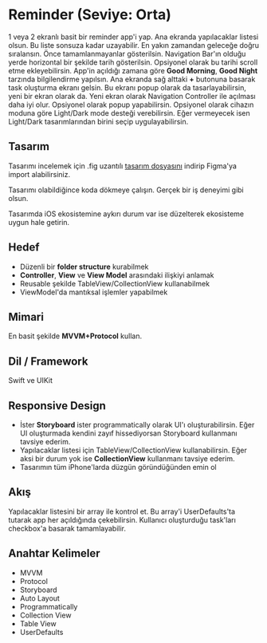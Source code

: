 # Reminder (Seviye: Orta)
1 veya 2 ekranlı basit bir reminder app'i yap.
Ana ekranda yapılacaklar listesi olsun. Bu liste sonsuza kadar uzayabilir. En yakın zamandan geleceğe doğru sıralansın. Önce tamamlanmayanlar gösterilsin.
Navigation Bar'ın olduğu yerde horizontal bir şekilde tarih gösterilsin. Opsiyonel olarak bu tarihi scroll etme ekleyebilirsin.
App'in açıldığı zamana göre **Good Morning**, **Good Night** tarzında bilgilendirme yapılsın.
Ana ekranda sağ alttaki **+** butonuna basarak task oluşturma ekranı gelsin. Bu ekranı popup olarak da tasarlayabilirsin, yeni bir ekran olarak da. Yeni ekran olarak Navigation Controller ile açılması daha iyi olur. Opsiyonel olarak popup yapabilirsin.
Opsiyonel olarak cihazın moduna göre Light/Dark mode desteği verebilirsin. Eğer vermeyecek isen Light/Dark tasarımlarından birini seçip uygulayabilirsin.

## Tasarım
Tasarımı incelemek için .fig uzantılı [tasarım dosyasını](https://github.com/icommunitycomtr/reminder/blob/main/iCommunity-Reminder.fig) indirip Figma'ya import alabilirsiniz.

Tasarımı olabildiğince koda dökmeye çalışın. Gerçek bir iş deneyimi gibi olsun.

Tasarımda iOS ekosistemine aykırı durum var ise düzelterek ekosisteme uygun hale getirin.

## Hedef
- Düzenli bir **folder structure** kurabilmek
- **Controller**, **View** ve **View Model** arasındaki ilişkiyi anlamak
- Reusable şekilde TableView/CollectionView kullanabilmek
- ViewModel'da mantıksal işlemler yapabilmek

## Mimari
En basit şekilde **MVVM+Protocol** kullan.

## Dil / Framework
Swift ve UIKit

## Responsive Design
- İster **Storyboard** ister programmatically olarak UI'ı oluşturabilirsin. Eğer UI oluşturmada kendini zayıf hissediyorsan Storyboard kullanmanı tavsiye ederim.
- Yapılacaklar listesi için TableView/CollectionView kullanabilirsin. Eğer aksi bir durum yok ise **CollectionView** kullanmanı tavsiye ederim.
- Tasarımın tüm iPhone'larda düzgün göründüğünden emin ol

## Akış
Yapılacaklar listesini bir array ile kontrol et. Bu array'i UserDefaults'ta tutarak app her açıldığında çekebilirsin. Kullanıcı oluşturduğu task'ları checkbox'a basarak tamamlayabilir. 

## Anahtar Kelimeler
- MVVM
- Protocol
- Storyboard
- Auto Layout
- Programmatically
- Collection View
- Table View
- UserDefaults
